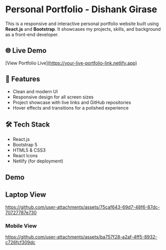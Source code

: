 # Personal Portfolio - Dishank Girase

This is a responsive and interactive personal portfolio website built using **React.js** and **Bootstrap**. It showcases my projects, skills, and background as a front-end developer.

## 🌐 Live Demo

[View Portfolio Live][(https://your-live-portfolio-link.netlify.app)](https://portfoliobydishank.netlify.app/)

## 🚀 Features

- Clean and modern UI
- Responsive design for all screen sizes
- Project showcase with live links and GitHub repositories
- Hover effects and transitions for a polished experience

## 🛠️ Tech Stack

- React.js
- Bootstrap 5
- HTML5 & CSS3
- React Icons
- Netlify (for deployment)

## Demo
## Laptop View

https://github.com/user-attachments/assets/75caf643-69d7-48f6-87dc-70727787e730

### Mobile View

https://github.com/user-attachments/assets/ba757f28-a2af-4ff5-8932-c726fcf309dc
